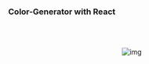 ### Color-Generator with React
<br><br>
<p align="center">
<img src="https://user-images.githubusercontent.com/65863834/130620673-6a4a8892-6822-4cd8-96a9-c24101eb6004.gif" alt="img"/>
</p>
<br><br>
